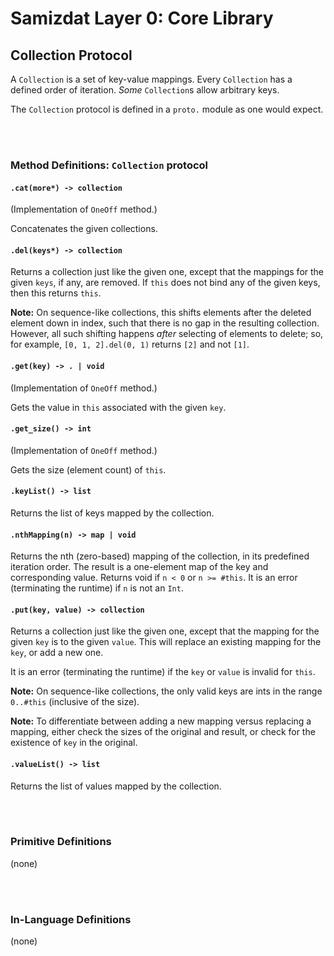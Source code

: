 Samizdat Layer 0: Core Library
==============================

Collection Protocol
-------------------

A `Collection` is a set of key-value mappings. Every `Collection` has
a defined order of iteration. *Some* `Collection`s allow arbitrary
keys.

The `Collection` protocol is defined in a `proto.` module as one
would expect.

<br><br>
### Method Definitions: `Collection` protocol

#### `.cat(more*) -> collection`

(Implementation of `OneOff` method.)

Concatenates the given collections.

#### `.del(keys*) -> collection`

Returns a collection just like the given one, except that
the mappings for the given `keys`, if any, are removed. If `this`
does not bind any of the given keys, then this returns `this`.

**Note:** On sequence-like collections, this shifts elements after the
deleted element down in index, such that there is no gap in the resulting
collection. However, all such shifting happens *after* selecting of
elements to delete; so, for example, `[0, 1, 2].del(0, 1)` returns `[2]` and
not `[1]`.

#### `.get(key) -> . | void`

(Implementation of `OneOff` method.)

Gets the value in `this` associated with the given `key`.

#### `.get_size() -> int`

(Implementation of `OneOff` method.)

Gets the size (element count) of `this`.

#### `.keyList() -> list`

Returns the list of keys mapped by the collection.

#### `.nthMapping(n) -> map | void`

Returns the nth (zero-based) mapping of the collection, in its predefined
iteration order. The result is a one-element map of the key and corresponding
value. Returns void if `n < 0` or `n >= #this`. It is an error
(terminating the runtime) if `n` is not an `Int`.

#### `.put(key, value) -> collection`

Returns a collection just like the given one, except that
the mapping for the given `key` is to the given `value`. This will
replace an existing mapping for the `key`, or add a new one.

It is an error (terminating the runtime) if the `key` or `value` is
invalid for `this`.

**Note:** On sequence-like collections, the only valid keys are ints
in the range `0..#this` (inclusive of the size).

**Note:** To differentiate between adding a new mapping versus replacing
a mapping, either check the sizes of the original and result, or
check for the existence of `key` in the original.

#### `.valueList() -> list`

Returns the list of values mapped by the collection.


<br><br>
### Primitive Definitions

(none)


<br><br>
### In-Language Definitions

(none)
